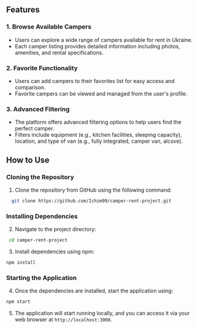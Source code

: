 ## Features

### 1. Browse Available Campers

- Users can explore a wide range of campers available for rent in Ukraine.
- Each camper listing provides detailed information including photos, amenities, and rental specifications.

### 2. Favorite Functionality

- Users can add campers to their favorites list for easy access and comparison.
- Favorite campers can be viewed and managed from the user's profile.

### 3. Advanced Filtering

- The platform offers advanced filtering options to help users find the perfect camper.
- Filters include equipment (e.g., kitchen facilities, sleeping capacity), location, and type of van (e.g., fully integrated, camper van, alcove).

## How to Use

### Cloning the Repository

1. Clone the repository from GitHub using the following command:

```bash
  git clone https://github.com/Ichim99/camper-rent-project.git
```

### Installing Dependencies

2. Navigate to the project directory:

```bash
 cd camper-rent-project
```

3. Install dependencies using npm:

```bash
npm install
```

### Starting the Application

4. Once the dependencies are installed, start the application using:

```bash
npm start
```

5. The application will start running locally, and you can access it via your web browser at `http://localhost:3000`.
